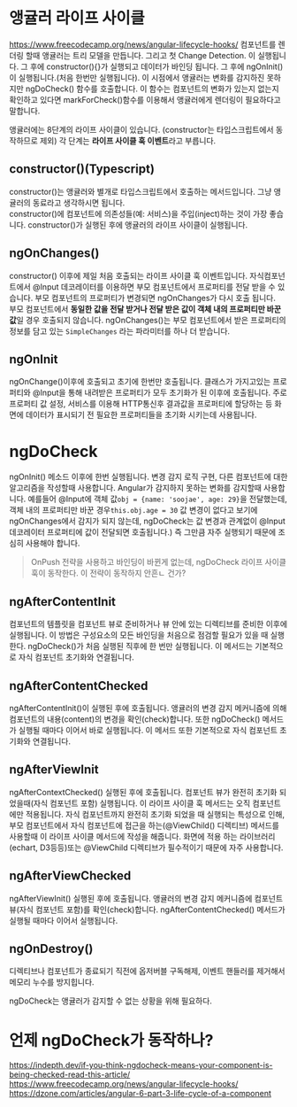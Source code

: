 # 앵귤러 라이프 사이클
https://www.freecodecamp.org/news/angular-lifecycle-hooks/
컴포넌트를 렌더링 할때 앵귤러는 트리 모델을 만듭니다. 그리고 첫 Change Detection. 이 실행됩니다.
그 후에 constructor(){}가 실행되고 데이터가 바인딩 됩니다. 
그 후에 ngOnInit()이 실행됩니다.(처음 한번만 실행됩니다).
이 시점에서 앵귤러는 변화를 감지하진 못하지만 ngDoCheck() 함수를 호출합니다.
이 함수는 컴포넌트의 변화가 있는지 없는지 확인하고 있다면 markForCheck()함수를 이용해서 앵귤러에게 렌더링이 필요하다고 말합니다.

앵귤러에는 8단계의 라이프 사이클이 있습니다. (constructor는 타입스크립트에서 동작하므로 제외) 각 단계는 **라이프 사이클 훅 이벤트**라고 부릅니다.


## constructor()(Typescript)
constructor()는 앵귤러와 별개로 타입스크립트에서 호출하는 메서드입니다. 그냥 앵귤러의 동료라고 생각하시면 됩니다.   
constructor()에 컴포넌트에 의존성들(예: 서비스)을 주입(inject)하는 것이 가장 좋습니다. constructor()가 실행된 후에 앵귤러의 라이프 사이클이 실행됩니다.

## ngOnChanges()
constructor() 이후에 제일 처음 호출되는 라이프 사이클 훅 이벤트입니다.
자식컴포넌트에서 @Input 데코레이터를 이용하면 부모 컴포넌트에서 프로퍼티를 전달 받을 수 있습니다. 부모 컴포넌트의 프로퍼티가 변경되면 ngOnChanges가 다시 호출 됩니다.  
부모 컴포넌트에서 **동일한 값을 전달 받거나 전달 받은 값이 객체 내의 프로퍼티만 바꾼 값**일 경우 호출되지 않습니다.
ngOnChanges()는 부모 컴포넌트에서 받은 프로퍼티의 정보를 담고 있는 `SimpleChanges` 라는 파라미터를 하나 더 받습니다.  

## ngOnInit
ngOnChange()이후에 호출되고 초기에 한번만 호출됩니다.
클래스가 가지고있는 프로퍼티와 @Input을 통해 내려받은 프로퍼티가 모두 초기화가 된 이후에 호출됩니다.
주로 프로퍼티 값 설정, 서비스를 이용해 HTTP통신후 결과값을 프로퍼티에 할당하는 등 화면에 데이터가 표시되기 전 필요한 프로퍼티들을 초기화 시키는데 사용됩니다. 

# ngDoCheck
ngOnInit() 메소드 이후에 한번 실행됩니다.
변경 감지 로직 구현, 다른 컴포넌트에 대한 알고리즘을 작성할때 사용합니다.
Angular가 감지하지 못하는 변화를 감지할때 사용합니다. 예를들어 @Input에 객체 값`obj = {name: 'soojae', age: 29}`을 전달했는데, 객체 내의 프로퍼티만 바꾼 경우`this.obj.age = 30` 값 변경이 없다고 보기에 ngOnChanges에서 감지가 되지 않는데, ngDoCheck는 값 변경과 관계없이 @Input 데코레이터 프로퍼티에 값이 전달되면 호출됩니다.)
즉 그만큼 자주 실행되기 때문에 조심히 사용해야 합니다.
> OnPush 전략을 사용하고 바인딩이 바뀐게 없는데, ngDoCheck 라이프 사이클 훅이 동작한다. 이 전략이 동작하지 안흔ㄴ 건가?

## ngAfterContentInit
컴포넌트의 템플릿을 컴포넌트 뷰로 준비하거나 뷰 안에 있는 디렉티브를 준비한 이후에 실행됩니다.
이 방법은 구성요소의 모든 바인딩을 처음으로 점검할 필요가 있을 때 실행한다.
ngDoCheck()가 처음 실행된 직후에 한 번만 실행됩니다. 이 메서드는 기본적으로 자식 컴포넌트 초기화와 연결됩니다.


## ngAfterContentChecked
ngAfterContentInit()이 실행된 후에 호출됩니다.
앵귤러의 변경 감지 메커니즘에 의해 컴포넌트의 내용(content)의 변경을 확인(check)합니다. 또한 ngDoCheck() 메서드가 실행될 때마다 이어서 바로 실행됩니다.
이 메서드 또한 기본적으로 자식 컴포넌트 초기화와 연결됩니다.

## ngAfterViewInit
ngAfterContextChecked() 실행된 후에 호출됩니다.
컴포넌트 뷰가 완전히 초기화 되었을때(자식 컴포넌트 포함) 실행됩니다. 이 라이프 사이클 훅 메서드는 오직 컴포넌트에만 적용됩니다.
자식 컴포넌트까지 완전히 초기화 되었을 때 실행되는 특성으로 인해, 부모 컴포넌트에서 자식 컴포넌트에 접근을 하는(@ViewChild() 디렉티브) 메서드를 사용할때 이 라이프 사이클 메서드에 작성을 해줍니다.
화면에 적용 하는 라이브러리(echart, D3등등)또는 @ViewChild 디렉티브가 필수적이기 때문에 자주 사용합니다.

## ngAfterViewChecked
ngAfterViewInit() 실행된 후에 호출됩니다. 
앵귤러의 변경 감지 메커니즘에 컴포넌트 뷰(자식 컴포넌트 포함)를 확인(check)합니다. ngAfterContentChecked() 메서드가 실행될 때마다 이어서 실행됩니다.

## ngOnDestroy()
디렉티브나 컴포넌트가 종료되기 직전에 옵저버블 구독해제, 이벤트 핸들러를 제거해서 메모리 누수를 방지힙니다.



ngDoCheck는 앵귤러가 감지할 수 없는 상황을 위해 필요하다. 

# 언제 ngDoCheck가 동작하나?


https://indepth.dev/if-you-think-ngdocheck-means-your-component-is-being-checked-read-this-article/
https://www.freecodecamp.org/news/angular-lifecycle-hooks/
https://dzone.com/articles/angular-6-part-3-life-cycle-of-a-component
